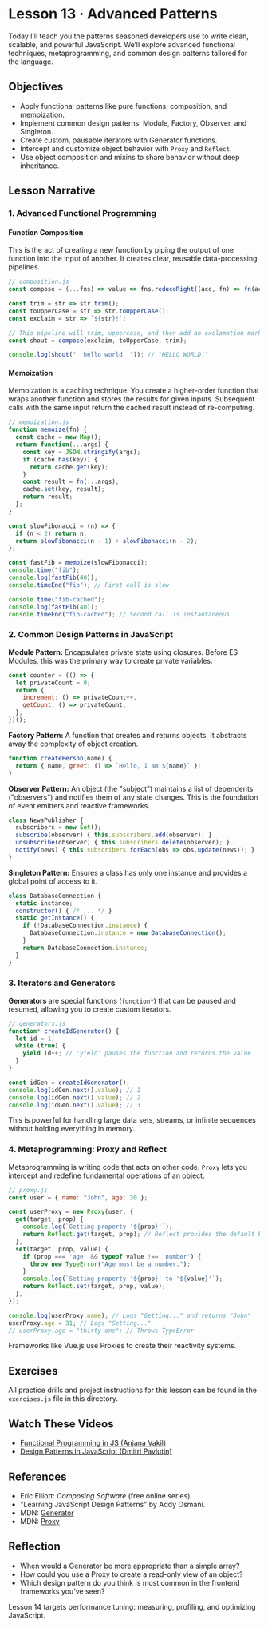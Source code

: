 # Lesson 13 · Advanced Patterns

Today I’ll teach you the patterns seasoned developers use to write clean, scalable, and powerful JavaScript. We’ll explore advanced functional techniques, metaprogramming, and common design patterns tailored for the language.

## Objectives
- Apply functional patterns like pure functions, composition, and memoization.
- Implement common design patterns: Module, Factory, Observer, and Singleton.
- Create custom, pausable iterators with Generator functions.
- Intercept and customize object behavior with `Proxy` and `Reflect`.
- Use object composition and mixins to share behavior without deep inheritance.

## Lesson Narrative

### 1. Advanced Functional Programming

#### Function Composition
This is the act of creating a new function by piping the output of one function into the input of another. It creates clear, reusable data-processing pipelines.

```javascript
// composition.js
const compose = (...fns) => value => fns.reduceRight((acc, fn) => fn(acc), value);

const trim = str => str.trim();
const toUpperCase = str => str.toUpperCase();
const exclaim = str => `${str}!`;

// This pipeline will trim, uppercase, and then add an exclamation mark.
const shout = compose(exclaim, toUpperCase, trim);

console.log(shout("  hello world  ")); // "HELLO WORLD!"
```

#### Memoization
Memoization is a caching technique. You create a higher-order function that wraps another function and stores the results for given inputs. Subsequent calls with the same input return the cached result instead of re-computing.

```javascript
// memoization.js
function memoize(fn) {
  const cache = new Map();
  return function(...args) {
    const key = JSON.stringify(args);
    if (cache.has(key)) {
      return cache.get(key);
    }
    const result = fn(...args);
    cache.set(key, result);
    return result;
  };
}

const slowFibonacci = (n) => {
  if (n < 2) return n;
  return slowFibonacci(n - 1) + slowFibonacci(n - 2);
};

const fastFib = memoize(slowFibonacci);
console.time("fib");
console.log(fastFib(40));
console.timeEnd("fib"); // First call is slow

console.time("fib-cached");
console.log(fastFib(40));
console.timeEnd("fib-cached"); // Second call is instantaneous
```

### 2. Common Design Patterns in JavaScript

**Module Pattern:** Encapsulates private state using closures. Before ES Modules, this was the primary way to create private variables.
```javascript
const counter = (() => {
  let privateCount = 0;
  return {
    increment: () => privateCount++,
    getCount: () => privateCount,
  };
})();
```

**Factory Pattern:** A function that creates and returns objects. It abstracts away the complexity of object creation.
```javascript
function createPerson(name) {
  return { name, greet: () => `Hello, I am ${name}` };
}
```

**Observer Pattern:** An object (the "subject") maintains a list of dependents ("observers") and notifies them of any state changes. This is the foundation of event emitters and reactive frameworks.
```javascript
class NewsPublisher {
  subscribers = new Set();
  subscribe(observer) { this.subscribers.add(observer); }
  unsubscribe(observer) { this.subscribers.delete(observer); }
  notify(news) { this.subscribers.forEach(obs => obs.update(news)); }
}
```

**Singleton Pattern:** Ensures a class has only one instance and provides a global point of access to it.
```javascript
class DatabaseConnection {
  static instance;
  constructor() { /* ... */ }
  static getInstance() {
    if (!DatabaseConnection.instance) {
      DatabaseConnection.instance = new DatabaseConnection();
    }
    return DatabaseConnection.instance;
  }
}
```

### 3. Iterators and Generators
**Generators** are special functions (`function*`) that can be paused and resumed, allowing you to create custom iterators.

```javascript
// generators.js
function* createIdGenerator() {
  let id = 1;
  while (true) {
    yield id++; // 'yield' pauses the function and returns the value
  }
}

const idGen = createIdGenerator();
console.log(idGen.next().value); // 1
console.log(idGen.next().value); // 2
console.log(idGen.next().value); // 3
```
This is powerful for handling large data sets, streams, or infinite sequences without holding everything in memory.

### 4. Metaprogramming: Proxy and Reflect
Metaprogramming is writing code that acts on other code. `Proxy` lets you intercept and redefine fundamental operations of an object.

```javascript
// proxy.js
const user = { name: "John", age: 30 };

const userProxy = new Proxy(user, {
  get(target, prop) {
    console.log(`Getting property '${prop}'`);
    return Reflect.get(target, prop); // Reflect provides the default behavior
  },
  set(target, prop, value) {
    if (prop === 'age' && typeof value !== 'number') {
      throw new TypeError("Age must be a number.");
    }
    console.log(`Setting property '${prop}' to '${value}'`);
    return Reflect.set(target, prop, value);
  },
});

console.log(userProxy.name); // Logs "Getting..." and returns "John"
userProxy.age = 31; // Logs "Setting..."
// userProxy.age = "thirty-one"; // Throws TypeError
```
Frameworks like Vue.js use Proxies to create their reactivity systems.

## Exercises

All practice drills and project instructions for this lesson can be found in the `exercises.js` file in this directory.

## Watch These Videos
- [Functional Programming in JS (Anjana Vakil)](https://www.youtube.com/watch?v=e-5obm1G_FY)
- [Design Patterns in JavaScript (Dmitri Pavlutin)](https://www.youtube.com/watch?v=tv-_1er1mWI)

## References
- Eric Elliott: *Composing Software* (free online series).
- "Learning JavaScript Design Patterns" by Addy Osmani.
- MDN: [Generator](https://developer.mozilla.org/en-US/docs/Web/JavaScript/Reference/Global_Objects/Generator)
- MDN: [Proxy](https://developer.mozilla.org/en-US/docs/Web/JavaScript/Reference/Global_Objects/Proxy)

## Reflection
- When would a Generator be more appropriate than a simple array?
- How could you use a Proxy to create a read-only view of an object?
- Which design pattern do you think is most common in the frontend frameworks you’ve seen?

Lesson 14 targets performance tuning: measuring, profiling, and optimizing JavaScript.